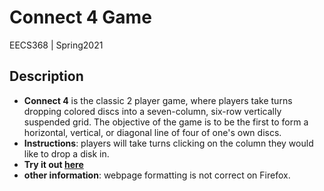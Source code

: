 # Connect 4 Game
EECS368 | Spring2021

## Description
- **Connect 4** is the classic 2 player game, where players take turns dropping colored discs into a seven-column, six-row vertically suspended grid. The objective of the game is to be the first to form a horizontal, vertical, or diagonal line of four of one's own discs.
- **Instructions**: players will take turns clicking on the column they would like to drop a disk in.
- **Try it out [here](https://people.eecs.ku.edu/~j664h633/368-connect-4/index.html)**
- **other information**: webpage formatting is not correct on Firefox.


